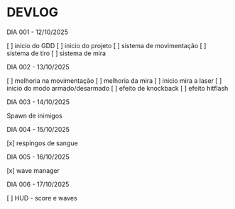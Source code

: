 # DEVLOG

DIA 001 - 12/10/2025

 [ ] início do GDD
 [ ] inicio do projeto
 [ ] sistema de movimentação
 [ ] sistema de tiro
 [ ] sistema de mira

DIA 002 - 13/10/2025

 [ ] melhoria na movimentação
 [ ] melhoria da mira
 [ ] inicio mira a laser
 [ ] inicio do modo armado/desarmado
 [ ] efeito de knockback
 [ ] efeito hitflash

DIA 003 - 14/10/2025

Spawn de inimigos

DIA 004 - 15/10/2025

 [x] respingos de sangue

DIA 005 - 16/10/2025

 [x] wave manager

DIA 006 - 17/10/2025

 [ ] HUD - score e waves
